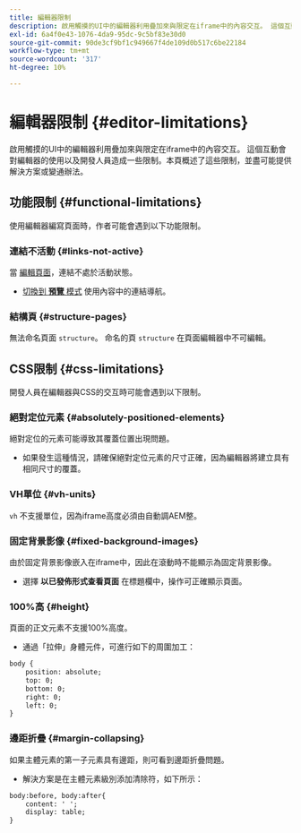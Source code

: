 ```yaml
---
title: 編輯器限制
description: 啟用觸摸的UI中的編輯器利用疊加來與限定在iframe中的內容交互。 這個互動會對編輯器的使用以及開發人員造成一些限制。
exl-id: 6a4f0e43-1076-4da9-95dc-9c5bf83e30d0
source-git-commit: 90de3cf9bf1c949667f4de109d0b517c6be22184
workflow-type: tm+mt
source-wordcount: '317'
ht-degree: 10%

---
```


# 編輯器限制 {#editor-limitations}

啟用觸摸的UI中的編輯器利用疊加來與限定在iframe中的內容交互。 這個互動會對編輯器的使用以及開發人員造成一些限制。本頁概述了這些限制，並盡可能提供解決方案或變通辦法。

## 功能限制 {#functional-limitations}

使用編輯器編寫頁面時，作者可能會遇到以下功能限制。

### 連結不活動 {#links-not-active}

當 [編輯頁面](/help/sites-cloud/authoring/fundamentals/editing-content.md)，連結不處於活動狀態。

* [切換到 **預覽** 模式](/help/sites-cloud/authoring/fundamentals/editing-content.md#preview-mode) 使用內容中的連結導航。

### 結構頁 {#structure-pages}

無法命名頁面 `structure`。 命名的頁 `structure` 在頁面編輯器中不可編輯。

## CSS限制 {#css-limitations}

開發人員在編輯器與CSS的交互時可能會遇到以下限制。

### 絕對定位元素 {#absolutely-positioned-elements}

絕對定位的元素可能導致其覆蓋位置出現問題。

* 如果發生這種情況，請確保絕對定位元素的尺寸正確，因為編輯器將建立具有相同尺寸的覆蓋。

### VH單位 {#vh-units}

`vh` 不支援單位，因為iframe高度必須由自動調AEM整。

### 固定背景影像 {#fixed-background-images}

由於固定背景影像嵌入在iframe中，因此在滾動時不能顯示為固定背景影像。

* 選擇 **以已發佈形式查看頁面** 在標題欄中，操作可正確顯示頁面。

### 100%高 {#height}

頁面的正文元素不支援100%高度。

* 通過「拉伸」身體元件，可進行如下的周圍加工：

```xml
body {
    position: absolute;
    top: 0;
    bottom: 0;
    right: 0;
    left: 0;
}
```

### 邊距折疊 {#margin-collapsing}

如果主體元素的第一子元素具有邊距，則可看到邊距折疊問題。

* 解決方案是在主體元素級別添加清除符，如下所示：

```xml
body:before, body:after{
    content: ' ';
    display: table;
}
```
